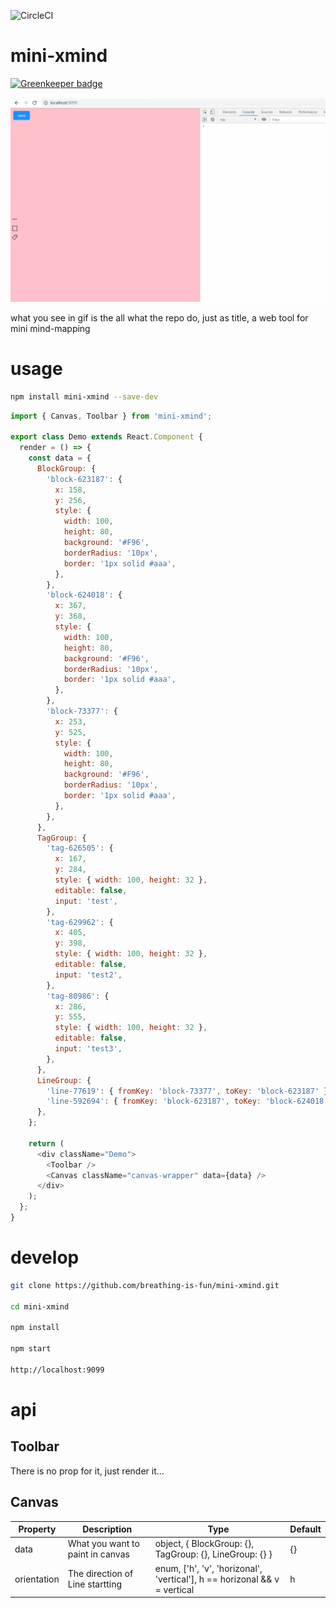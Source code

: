 ![CircleCI](https://img.shields.io/circleci/project/github/breathing-is-fun/mini-xmind/master.svg)

# mini-xmind

[![Greenkeeper badge](https://badges.greenkeeper.io/breathing-is-fun/mini-xmind.svg)](https://greenkeeper.io/)


![img](./docs/assets/demo.gif)

what you see in gif is the all what the repo do, just as title, a web tool for mini mind-mapping

# usage

```bash
npm install mini-xmind --save-dev
```

```javascript
import { Canvas, Toolbar } from 'mini-xmind';

export class Demo extends React.Component {
  render = () => {
    const data = {
      BlockGroup: {
        'block-623187': {
          x: 158,
          y: 256,
          style: {
            width: 100,
            height: 80,
            background: '#F96',
            borderRadius: '10px',
            border: '1px solid #aaa',
          },
        },
        'block-624018': {
          x: 367,
          y: 368,
          style: {
            width: 100,
            height: 80,
            background: '#F96',
            borderRadius: '10px',
            border: '1px solid #aaa',
          },
        },
        'block-73377': {
          x: 253,
          y: 525,
          style: {
            width: 100,
            height: 80,
            background: '#F96',
            borderRadius: '10px',
            border: '1px solid #aaa',
          },
        },
      },
      TagGroup: {
        'tag-626505': {
          x: 167,
          y: 284,
          style: { width: 100, height: 32 },
          editable: false,
          input: 'test',
        },
        'tag-629962': {
          x: 405,
          y: 398,
          style: { width: 100, height: 32 },
          editable: false,
          input: 'test2',
        },
        'tag-80986': {
          x: 286,
          y: 555,
          style: { width: 100, height: 32 },
          editable: false,
          input: 'test3',
        },
      },
      LineGroup: {
        'line-77619': { fromKey: 'block-73377', toKey: 'block-623187' },
        'line-592694': { fromKey: 'block-623187', toKey: 'block-624018' },
      },
    };

    return (
      <div className="Demo">
        <Toolbar />
        <Canvas className="canvas-wrapper" data={data} />
      </div>
    );
  };
}
```

# develop

```bash
git clone https://github.com/breathing-is-fun/mini-xmind.git

cd mini-xmind

npm install

npm start

http://localhost:9099
```

# api

## Toolbar

There is no prop for it, just render it...

## Canvas

| Property    | Description                      | Type                                                                      | Default |
| ----------- | -------------------------------- | ------------------------------------------------------------------------- | ------- |
| data        | What you want to paint in canvas | object, { BlockGroup: {}, TagGroup: {}, LineGroup: {} }                   | {}      |
| orientation | The direction of Line startting  | enum, ['h', 'v', 'horizonal', 'vertical'], h == horizonal && v = vertical | h       |
